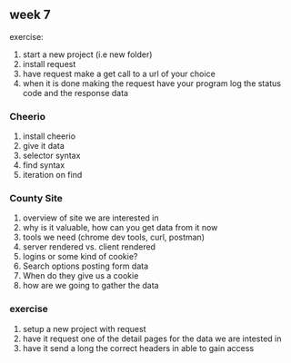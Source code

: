 ## week 7

exercise:
1. start a new project (i.e new folder)
2. install request
3. have request make a get call to a url of your choice
4. when it is done making the request have your program log the status code and
   the response data


### Cheerio
1. install cheerio
2. give it data
3. selector syntax
4. find syntax
4. iteration on find

### County Site
1. overview of site we are interested in
2. why is it valuable, how can you get data from it now
3. tools we need (chrome dev tools, curl, postman)
4. server rendered vs. client rendered
5. logins or some kind of cookie?
6. Search options posting form data
7. When do they give us a cookie
5. how are we going to gather the data

### exercise
1. setup a new project with request
2. have it request one of the detail pages for the data we are intested in
3. have it send a long the correct headers in able to gain access
